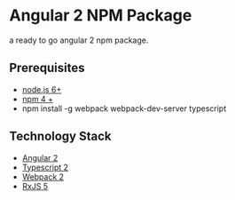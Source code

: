 # Angular 2 NPM Package

a ready to go angular 2 npm package.

## Prerequisites 
- [node.js 6+](https://nodejs.org/en/) 
- [npm 4 +](https://www.npmjs.com/)
- npm install -g webpack webpack-dev-server typescript

 ## Technology Stack
 - [Angular 2](https://angular.io/)
 - [Typescript 2](https://www.typescriptlang.org/)
 - [Webpack 2](https://webpack.js.org/)
 - [RxJS 5](http://reactivex.io/rxjs/)